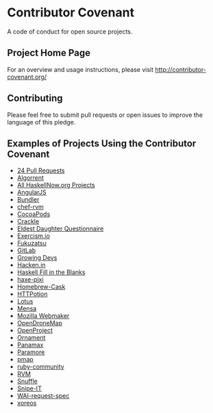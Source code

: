 Contributor Covenant
====================

A code of conduct for open source projects.

## Project Home Page

For an overview and usage instructions, please visit http://contributor-covenant.org/

## Contributing

Please feel free to submit pull requests or open issues to improve the language of this pledge.

## Examples of Projects Using the Contributor Covenant

* [24 Pull Requests](https://github.com/24pullrequests/24pullrequests)
* [Algorrent](https://github.com/algorrent/algorrent)
* [All HaskellNow.org Projects](http://www.haskellnow.org/wiki/WikiStart#Projects)
* [AngularJS](https://github.com/angular/code-of-conduct)
* [Bundler](https://github.com/bundler/bundler)
* [chef-rvm](https://github.com/fnichol/chef-rvm)
* [CocoaPods](https://github.com/cocoapods/cocoapods)
* [Crackle](https://github.com/jordanekay/Crackle)
* [Eldest Daughter Questionnaire](https://github.com/eldest-daughter/ed-questionnaire)
* [Exercism.io](https://github.com/exercism/exercism.io)
* [Fukuzatsu](https://gitlab.com/coraline/fukuzatsu/tree/master)
* [GitLab](https://github.com/gitlabhq/gitlabhq)
* [Growing Devs](https://github.com/growingdevs/growingdevs.github.io)
* [Hacken.in](https://github.com/hacken-in/website)
* [Haskell Fill in the Blanks](https://gitlab.com/cpp.cabrera/haskell-fill-in-the-blanks/tree/master)
* [haxe-pixi](https://github.com/adireddy/haxe-pixi)
* [Homebrew-Cask](https://github.com/caskroom/homebrew-cask)
* [HTTPotion](https://github.com/myfreeweb/httpotion)
* [Lotus](http://lotusrb.org/community#code-of-conduct)
* [Mensa](https://github.com/jordanekay/Mensa)
* [Mozilla Webmaker](https://www.webmaker.org/)
* [OpenDroneMap](https://github.com/OpenDroneMap/OpenDroneMap)
* [OpenProject](https://www.openproject.org/)
* [Ornament](https://github.com/jordanekay/Ornament)
* [Panamax](https://github.com/CenturyLinkLabs/panamax-ui)
* [Paramore](https://github.com/iancooper/Paramore)
* [pmap](https://github.com/bruceadams/pmap)
* [ruby-community](https://github.com/apeiros/ruby-community)
* [RVM](https://github.com/rvm/rvm)
* [Snuffle](https://gitlab.com/coraline/snuffle/tree/master)
* [Snipe-IT](https://github.com/snipe/snipe-it)
* [WAI-request-spec](https://gitlab.com/cpp.cabrera/wai-request-spec)
* [xoreos](https://github.com/xoreos/xoreos)
